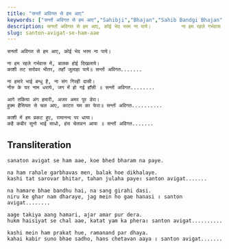 ```yaml
---
title: "सन्तों अविगत से हम आए"
keywords: ["सन्तों अविगत से हम आए","Sahibji","Bhajan","Sahib Bandgi Bhajan","Sant Kabir Bhajan","bhajan lyrics","साहिब बंदगी भजन","भजन"]
description: सनतों अविगत से हम आए, कोई भेद भरम ना पाये।          ना हम रहले गर्भवास में, बालक होई दिखलाये।       काशी तट सरोवर भीतर, तहाँ जुलाहा पाये॥ सन्तों अवि
slug: santon-avigat-se-ham-aae
---
```


    
    सनतों अविगत से हम आए, कोई भेद भरम ना पाये।  
  
    ना हम रहले गर्भवास में, बालक होई दिखलाये।  
    काशी तट सरोवर भीतर, तहाँ जुलाहा पाये॥ सन्तों अविगत.......  
  
    ना हमारे भाई बन्धु है, ना संग गिरही दासी।  
    नीरु के घर नाम धराये, जग में हो गई हाँसी ॥ सन्तों अविगत........  
  
    आगे तकिया अंग हमारी, अजर अमर पुर डेरा।  
    हुक्म हैसियत से चल आए, काटत यम का फेरा॥ सन्तों अविगत..........  
  
    काशी में हम प्रकट हुए, रामानन्द पर धाया।  
    कहै कबीर सुनो भाई साधो, हंस चेतावन आया ॥ सन्तों अविगत.......  


## Transliteration
    
    sanaton avigat se ham aae, koe bhed bharam na paye.  
  
    na ham rahale garbhavas men, balak hoe dikhalaye.  
    kashi tat sarovar bhitar, tahan julaha paye॥ santon avigat.......  
  
    na hamare bhae bandhu hai, na sang girahi dasi.  
    niru ke ghar nam dharaye, jag mein ho gae hanasi ॥ santon avigat........  
  
    aage takiya aang hamari, ajar amar pur dera.  
    hukm haisiyat se chal aae, katat yam ka phera॥ santon avigat..........  
  
    kashi mein ham prakat hue, ramanand par dhaya.  
    kahai kabir suno bhae sadho, hans chetavan aaya ॥ santon avigat.......  

  